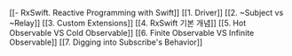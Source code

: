[[- RxSwift. Reactive Programming with Swift]]
[[1. Driver]]
[[2. ~Subject vs ~Relay]]
[[3. Custom Extensions]]
[[4. RxSwift 기본 개념]]
[[5. Hot Observable VS Cold Observable]]
[[6. Finite Observable VS Infinite Observable]]
[[7.  Digging into Subscribe's Behavior]]
